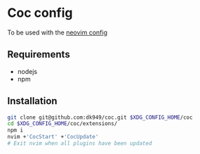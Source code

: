# Coc config

To be used with the [neovim config](https://github.com/dk949/nvim)

## Requirements
* nodejs
* npm

## Installation

``` sh
git clone git@github.com:dk949/coc.git $XDG_CONFIG_HOME/coc
cd $XDG_CONFIG_HOME/coc/extensions/
npm i
nvim +'CocStart' +'CocUpdate'
# Exit nvim when all plugins have been updated
```
